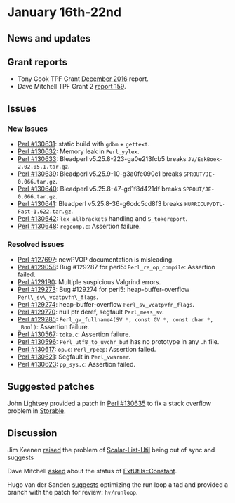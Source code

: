 # January 16th-22nd

## News and updates


## Grant reports


* Tony Cook TPF Grant
  [December 2016](http://nntp.perl.org/group/perl.perl5.porters/242508)
  report.
* Dave Mitchell TPF Grant 2
  [report 159](http://nntp.perl.org/group/perl.perl5.porters/242546).

## Issues

### New issues

* [Perl #130631](http://rt.perl.org/Ticket/Display.html?id=130631):
  static build with `gdbm` + `gettext`.
* [Perl #130632](http://rt.perl.org/Ticket/Display.html?id=130632):
  Memory leak in `Perl_yylex`.
* [Perl #130633](http://rt.perl.org/Ticket/Display.html?id=130633):
  Bleadperl v5.25.8-223-ga0e213fcb5 breaks
  `JV/EekBoek-2.02.05.1.tar.gz`.
* [Perl #130639](http://rt.perl.org/Ticket/Display.html?id=130639):
  Bleadperl v5.25.9-10-g3a0fe090c1 breaks
  `SPROUT/JE-0.066.tar.gz`.
* [Perl #130640](http://rt.perl.org/Ticket/Display.html?id=130640):
  Bleadperl v5.25.8-47-gd1f8d421df breaks
  `SPROUT/JE-0.066.tar.gz`.
* [Perl #130641](http://rt.perl.org/Ticket/Display.html?id=130641):
  Bleadperl v5.25.8-36-g6cdc5cd8f3 breaks
  `HURRICUP/DTL-Fast-1.622.tar.gz`.
* [Perl #130642](http://rt.perl.org/Ticket/Display.html?id=130642):
  `lex_allbrackets` handling and `S_tokereport`.
* [Perl #130648](http://rt.perl.org/Ticket/Display.html?id=130648):
  `regcomp.c`: Assertion failure.

### Resolved issues

* [Perl #127697](http://rt.perl.org/Ticket/Display.html?id=127697):
  newPVOP documentation is misleading.
* [Perl #129058](http://rt.perl.org/Ticket/Display.html?id=129058): Bug
  \#129287 for perl5: `Perl_re_op_compile`: Assertion failed.
* [Perl #129190](http://rt.perl.org/Ticket/Display.html?id=129190):
  Multiple suspicious Valgrind errors.
* [Perl #129273](http://rt.perl.org/Ticket/Display.html?id=129273): Bug
  \#129274 for perl5: heap-buffer-overflow `Perl\_sv\_vcatpvfn\_flags`.
* [Perl #129274](http://rt.perl.org/Ticket/Display.html?id=129274):
  heap-buffer-overflow `Perl_sv_vcatpvfn_flags`.
* [Perl #129770](http://rt.perl.org/Ticket/Display.html?id=129770):
  null ptr deref, segfault `Perl_mess_sv`.
* [Perl #129285](http://rt.perl.org/Ticket/Display.html?id=129285):
  `Perl_gv_fullname4(SV *, const GV *, const char *, _Bool)`:
  Assertion failure.
* [Perl #130567](http://rt.perl.org/Ticket/Display.html?id=130567):
  `toke.c`: Assertion failure.
* [Perl #130596](http://rt.perl.org/Ticket/Display.html?id=130596):
  `Perl_utf8_to_uvchr_buf` has no prototype in any `.h` file.
* [Perl #130617](http://rt.perl.org/Ticket/Display.html?id=130617):
  `op.c`: `Perl_rpeep`: Assertion failed.
* [Perl #130621](http://rt.perl.org/Ticket/Display.html?id=130621):
  Segfault in `Perl_vwarner`.
* [Perl #130623](http://rt.perl.org/Ticket/Display.html?id=130623):
  `pp_sys.c`: Assertion failed.

## Suggested patches

John Lightsey provided a patch in
[Perl #130635](http://rt.perl.org/Ticket/Display.html?id=130635)
to fix a stack overflow problem in
[Storable](http://metacpan.org/pod/Storable).

## Discussion

Jim Keenen
[raised](http://nntp.perl.org/group/perl.perl5.porters/242482) the
problem of
[Scalar-List-Util](https://metacpan.org/release/Scalar-List-Utils)
being out of sync and suggests

Dave Mitchell
[asked](http://nntp.perl.org/group/perl.perl5.porters/242516) about the
status of
[ExtUtils::Constant](http://metacpan.org/pod/ExtUtils::Constant).

Hugo van der Sanden
[suggests](http://nntp.perl.org/group/perl.perl5.porters/242550)
optimizing the run loop a tad and provided a branch with the patch for
review: `hv/runloop`.
